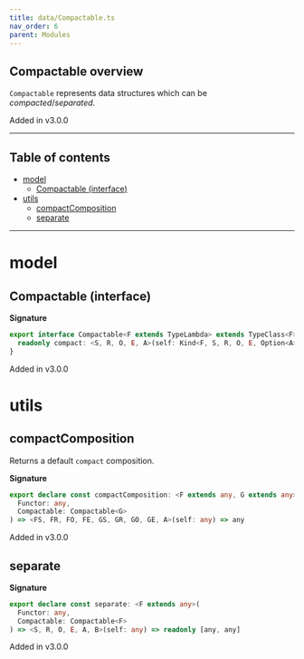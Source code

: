 ```yaml
---
title: data/Compactable.ts
nav_order: 6
parent: Modules
---
```


## Compactable overview

`Compactable` represents data structures which can be _compacted_/_separated_.

Added in v3.0.0

---

<h2 class="text-delta">Table of contents</h2>

- [model](#model)
  - [Compactable (interface)](#compactable-interface)
- [utils](#utils)
  - [compactComposition](#compactcomposition)
  - [separate](#separate)

---

# model

## Compactable (interface)

**Signature**

```ts
export interface Compactable<F extends TypeLambda> extends TypeClass<F> {
  readonly compact: <S, R, O, E, A>(self: Kind<F, S, R, O, E, Option<A>>) => Kind<F, S, R, O, E, A>
}
```

Added in v3.0.0

# utils

## compactComposition

Returns a default `compact` composition.

**Signature**

```ts
export declare const compactComposition: <F extends any, G extends any>(
  Functor: any,
  Compactable: Compactable<G>
) => <FS, FR, FO, FE, GS, GR, GO, GE, A>(self: any) => any
```

Added in v3.0.0

## separate

**Signature**

```ts
export declare const separate: <F extends any>(
  Functor: any,
  Compactable: Compactable<F>
) => <S, R, O, E, A, B>(self: any) => readonly [any, any]
```

Added in v3.0.0
